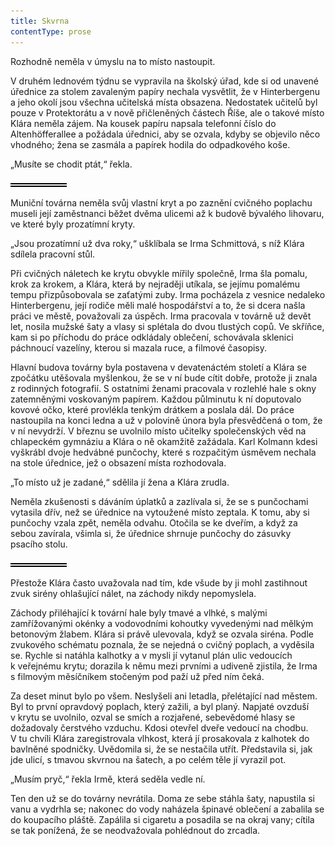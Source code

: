 ```yaml
---
title: Skvrna
contentType: prose
---
```


<section>

Rozhodně neměla v úmyslu na to místo nastoupit.

V druhém lednovém týdnu se vypravila na školský úřad, kde si od unavené úřednice za stolem zavaleným papíry nechala vysvětlit, že v Hinterbergenu a jeho okolí jsou všechna učitelská místa obsazena. Nedostatek učitelů byl pouze v Protektorátu a v nově přičleněných částech Říše, ale o takové místo Klára neměla zájem. Na kousek papíru napsala telefonní číslo do Altenhöfferallee a požádala úřednici, aby se ozvala, kdyby se objevilo něco vhodného; žena se zasmála a papírek hodila do odpadkového koše.

„Musíte se chodit ptát,“ řekla.

![divider.png](./resources/divider_opt.png)

Muniční továrna neměla svůj vlastní kryt a po zaznění cvičného poplachu museli její zaměstnanci běžet dvěma ulicemi až k budově bývalého lihovaru, ve které byly prozatímní kryty.

„Jsou prozatímní už dva roky,“ ušklíbala se Irma Schmittová, s níž Klára sdílela pracovní stůl.

Při cvičných náletech ke krytu obvykle mířily společně, Irma šla pomalu, krok za krokem, a Klára, která by nejraději utíkala, se jejímu pomalému tempu přizpůsobovala se zaťatými zuby. Irma pocházela z vesnice nedaleko Hinterbergenu, její rodiče měli malé hospodářství a to, že si dcera našla práci ve městě, považovali za úspěch. Irma pracovala v továrně už devět let, nosila mužské šaty a vlasy si splétala do dvou tlustých copů. Ve skříňce, kam si po příchodu do práce odkládaly oblečení, schovávala sklenici páchnoucí vazelíny, kterou si mazala ruce, a filmové časopisy.

Hlavní budova továrny byla postavena v devatenáctém století a Klára se zpočátku utěšovala myšlenkou, že se v ní bude cítit dobře, protože ji znala z rodinných fotografií. S ostatními ženami pracovala v rozlehlé hale s okny zatemněnými voskovaným papírem. Každou půlminutu k ní doputovalo kovové očko, které provlékla tenkým drátkem a poslala dál. Do práce nastoupila na konci ledna a už v polovině února byla přesvědčená o tom, že v ní nevydrží. V březnu se uvolnilo místo učitelky společenských věd na chlapeckém gymnáziu a Klára o ně okamžitě zažádala. Karl Kolmann kdesi vyškrábl dvoje hedvábné punčochy, které s rozpačitým úsměvem nechala na stole úřednice, jež o obsazení místa rozhodovala.

„To místo už je zadané,“ sdělila jí žena a Klára zrudla.

Neměla zkušenosti s dáváním úplatků a zazlívala si, že se s punčochami vytasila dřív, než se úřednice na vytoužené místo zeptala. K tomu, aby si punčochy vzala zpět, neměla odvahu. Otočila se ke dveřím, a když za sebou zavírala, všimla si, že úřednice shrnuje punčochy do zásuvky psacího stolu.

![divider.png](./resources/divider_opt.png)

Přestože Klára často uvažovala nad tím, kde všude by ji mohl zastihnout zvuk sirény ohlašující nálet, na záchody nikdy nepomyslela.

Záchody přiléhající k tovární hale byly tmavé a vlhké, s malými zamřížovanými okénky a vodovodními kohoutky vyvedenými nad mělkým betonovým žlabem. Klára si právě ulevovala, když se ozvala siréna. Podle zvukového schématu poznala, že se nejedná o cvičný poplach, a vyděsila se. Rychle si natáhla kalhotky a v mysli jí vytanul plán ulic vedoucích k veřejnému krytu; dorazila k němu mezi prvními a udiveně zjistila, že Irma s filmovým měsíčníkem stočeným pod paží už před ním čeká.

Za deset minut bylo po všem. Neslyšeli ani letadla, přelétající nad městem. Byl to první opravdový poplach, který zažili, a byl planý. Napjaté ovzduší v krytu se uvolnilo, ozval se smích a rozjařené, sebevědomé hlasy se dožadovaly čerstvého vzduchu. Kdosi otevřel dveře vedoucí na chodbu. V tu chvíli Klára zaregistrovala vlhkost, která jí prosakovala z kalhotek do bavlněné spodničky. Uvědomila si, že se nestačila utřít. Představila si, jak jde ulicí, s tmavou skvrnou na šatech, a po celém těle jí vyrazil pot.

„Musím pryč,“ řekla Irmě, která seděla vedle ní.

Ten den už se do továrny nevrátila. Doma ze sebe stáhla šaty, napustila si vanu a vydrhla se; nakonec do vody naházela špinavé oblečení a zabalila se do koupacího pláště. Zapálila si cigaretu a posadila se na okraj vany; cítila se tak ponížená, že se neodvažovala pohlédnout do zrcadla.

</section>
